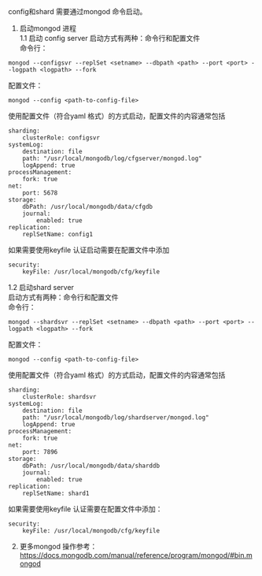 config和shard 需要通过mongod 命令启动。

1. 启动mongod 进程  
1.1 启动 config server 
启动方式有两种：命令行和配置文件  
命令行：  
```
mongod --configsvr --replSet <setname> --dbpath <path> --port <port> --logpath <logpath> --fork  
```
配置文件：  
```
mongod --config <path-to-config-file>
```
使用配置文件（符合yaml 格式）的方式启动，配置文件的内容通常包括  
```
sharding:
    clusterRole: configsvr
systemLog:
    destination: file
    path: "/usr/local/mongodb/log/cfgserver/mongod.log"
    logAppend: true
processManagement:
    fork: true
net:
    port: 5678
storage:
    dbPath: /usr/local/mongodb/data/cfgdb
    journal:
        enabled: true
replication:
    replSetName: config1
```
如果需要使用keyfile 认证启动需要在配置文件中添加 
```
security:
    keyFile: /usr/local/mongodb/cfg/keyfile
```  
1.2 启动shard server  
启动方式有两种：命令行和配置文件    
命令行： 
``` 
mongod --shardsvr --replSet <setname> --dbpath <path> --port <port> --logpath <logpath> --fork  
```
配置文件：
```
mongod --config <path-to-config-file>
```
使用配置文件（符合yaml 格式）的方式启动，配置文件的内容通常包括
```
sharding:
    clusterRole: shardsvr
systemLog:
    destination: file
    path: "/usr/local/mongodb/log/shardserver/mongod.log"
    logAppend: true
processManagement:
    fork: true
net:
    port: 7896
storage:
    dbPath: /usr/local/mongodb/data/sharddb
    journal:
        enabled: true
replication:
    replSetName: shard1
```
如果需要使用keyfile 认证需要在配置文件中添加：
```
security:
    keyFile: /usr/local/mongodb/cfg/keyfile
```
2. 更多mongod 操作参考：
https://docs.mongodb.com/manual/reference/program/mongod/#bin.mongod
